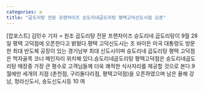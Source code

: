 ```yaml
---
categories: a
title: "곱도리탕 전문 프랜차이즈 승도리네곱도리탕 평택고덕신도시점 오픈"
---
```

[잡포스트] 김민수 기자 = 원조 곱도리탕 전문 프랜차이즈 승도리네 곱도리탕이 9월 28일 평택 고덕점에 오픈한다고 밝혔다.평택 고덕신도시는 조 바이든 미국 대통령도 방문한 최대 반도체 공장이 있는 경기남부 최대 신도시이며 승도리네 곱도리탕 평택 고덕점은 먹자골목 코너 메인자리 위치해 있다.승도리네곱도리탕 평택고덕점은 승도리네곱도리탕 매장중 가장 큰 평수로 고객님들께 더욱 쾌적한 식사자리를 제공할 것으로 본다.9월에만 세개의 지점 (춘천점, 구리돌다리점, 평택고덕점)을 오픈하였으며 남은 올해 강남, 청라신도시, 송도신도시등 10 여